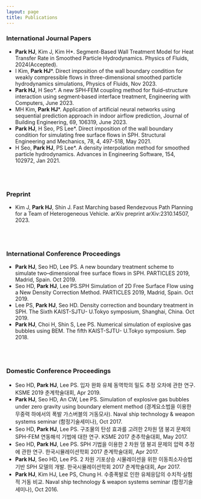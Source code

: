 ```yaml
---
layout: page
title: Publications
---
```


### International Journal Papers
* **Park HJ**, Kim J, Kim H*. Segment-Based Wall Treatment Model for Heat Transfer Rate in Smoothed Particle Hydrodynamics. Physics of Fluids, 2024(Accepted).
* I Kim,	**Park HJ***. Direct imposition of the wall boundary condition for weakly compressible flows in three-dimensional smoothed particle hydrodynamics simulations, Physics of Fluids, Nov 2023.
*	**Park HJ**, H Seo*. A new SPH‑FEM coupling method for fluid–structure interaction using segment‑based interface treatment, Engineering with Computers, June 2023.
*	MH Kim, **Park HJ***. Application of artificial neural networks using sequential prediction approach in indoor airflow prediction, Journal of Building Engineering, 69, 106319, June 2023.
*	**Park HJ**, H Seo, PS Lee*. Direct imposition of the wall boundary condition for simulating free surface flows in SPH. Structural Engineering and Mechanics, 78, 4, 497-518, May 2021.
* H Seo, **Park HJ**, PS Lee*. A density interpolation method for smoothed particle hydrodynamics. Advances in Engineering Software, 154, 102972, Jan 2021.
<br/>
<br/>

### Preprint
* Kim J, **Park HJ**, Shin J. Fast Marching based Rendezvous Path Planning for a Team of Heterogeneous Vehicle. arXiv preprint arXiv:2310.14507, 2023.
<br/>
<br/>

### International Conference Proceedings
* **Park HJ**, Seo HD, Lee PS. A new boundary treatment scheme to simulate two–dimensional free surface flows in SPH. PARTICLES 2019, Madrid, Spain. Oct 2019.
* Seo HD, **Park HJ**, Lee PS.SPH Simulation of 2D Free Surface Flow using a New Density Correction Method. PARTICLES 2019, Madrid, Spain. Oct 2019.
* Lee PS, **Park HJ**, Seo HD. Density correction and boundary treatment in SPH. The Sixth KAIST-SJTU- U.Tokyo symposium, Shanghai, China. Oct 2019.
* **Park HJ**, Choi H, Shin S, Lee PS. Numerical simulation of explosive gas bubbles using BEM. The fifth KAIST-SJTU- U.Tokyo symposium. Sep 2018.
<br/>
<br/>

### Domestic Conference Proceedings
* Seo HD, **Park HJ**, Lee PS. 입자 완화 유체 동역학의 밀도 추정 오차에 관한 연구. KSME 2019 춘계학술대회, Apr 2019.
* **Park HJ**, Seo HD, An CW, Lee PS. Simulation of explosive gas bubbles under zero gravity using boundary element method (경계요소법을 이용한 무중력 하에서의 폭발 가스버블의 거동모사). Naval ship technology & weapon systems seminar (함정기술세미나), Oct 2017.
* Seo HD, **Park HJ**, Lee PS. 구조물의 탄성 효과를 고려한 2차원 댐 붕괴 문제의 SPH-FEM 연동해석 기법에 대한 연구. KSME 2017 춘추학술대회, May 2017.
* Seo HD, **Park HJ**, Lee PS. SPH 기법을 이용한 2 차원 댐 붕괴 문제의 압력 추정에 관한 연구. 한국시뮬레이션학회 2017 춘계학술대회, Apr 2017.
* **Park HJ**, Seo HD, Lee PS. 2 차원 기포상승 시뮬레이션을 위한 이동최소자승법 기반 SPH 모델의 개발. 한국시뮬레이션학회 2017 춘계학술대회, Apr 2017.
* **Park HJ**, Kim HJ, Lee PS, Chung H. 수중폭발로 인한 유체응답의 수치적·실험적 거동 비교. Naval ship technology & weapon systems seminar (함정기술세미나), Oct 2016.
  
     
